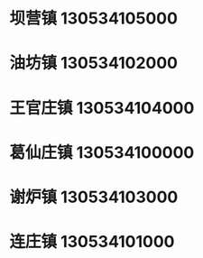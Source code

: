 # 坝营镇 130534105000
# 油坊镇 130534102000
# 王官庄镇 130534104000
# 葛仙庄镇 130534100000
# 谢炉镇 130534103000
# 连庄镇 130534101000
